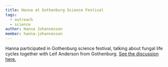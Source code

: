 ```yaml
---
title: Hanna at Gothenburg Science Festival
tags:
  - outreach
  - science
author: Hanna Johannesson
member: hanna-johannesson
---
```


Hanna participated in Gothenburg science festival, talking about fungal life cycles together with Leif Anderson from Gothenburg.
<a href="https://www.kva.se/evenemang/vetenskapsfestivalen-2024/" target="_blank">See the discussion here.</a>
